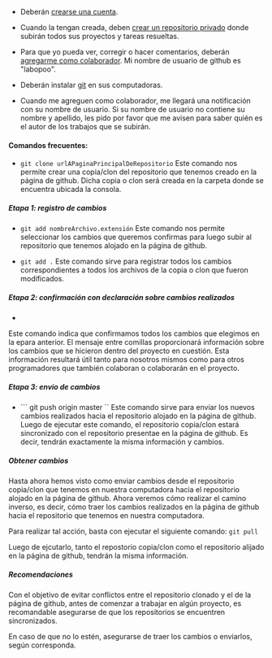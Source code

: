 * Deberán [crearse una cuenta](https://help.github.com/es/github/getting-started-with-github/signing-up-for-a-new-github-account).

* Cuando la tengan creada, deben [crear un repositorio privado](https://help.github.com/es/github/getting-started-with-github/create-a-repo) donde subirán todos sus proyectos y tareas resueltas.

* Para que yo pueda ver, corregir o hacer comentarios, deberán [agregarme como colaborador](https://help.github.com/es/github/setting-up-and-managing-your-github-user-account/inviting-collaborators-to-a-personal-repository). Mi nombre de usuario 
de github es "labopoo".

* Deberán instalar [git](https://git-scm.com/book/es/v2/Inicio---Sobre-el-Control-de-Versiones-Instalaci%C3%B3n-de-Git) en sus computadoras.

* Cuando me agreguen como colaborador, me llegará una notificación con su nombre de usuario. Si su nombre de usuario no contiene su nombre y apellido, les pido por favor que me avisen para saber quién es el autor de los trabajos que se subirán.


#### Comandos  frecuentes:

* ``` git clone urlAPaginaPrincipalDeRepositorio ```
Este comando nos permite crear una copia/clon del repositorio que tenemos creado en la página de github. Dicha copia 
o clon será creada en la carpeta donde se encuentra ubicada la consola.

##### Etapa 1: registro de cambios
* ``` git add nombreArchivo.extensión ```
Este comando nos permite seleccionar los cambios que queremos confirmas para luego subir al repositorio que tenemos
alojado en la página de github. 

* ``` git add . ```
Este comando sirve para registrar todos los cambios correspondientes a todos los archivos de la copia o clon que fueron modificados.

##### Etapa 2: confirmación con declaración sobre cambios realizados
* ``` git commit -m "mensaje declarativo sobre el cambio que se realizó"
Este comando indica que confirmamos todos los cambios que elegimos en la epara anterior.
El mensaje entre comillas proporcionará información sobre los cambios que se hicieron 
dentro del proyecto en cuestión. Esta información resultará útil tanto para nosotros mismos 
como para otros programadores que también colaboran o colaborarán en el proyecto.

##### Etapa 3: envio de cambios
* ``` git push origin master ``
Este comando sirve para enviar los nuevos cambios realizados hacia el repositorio alojado
en la página de github. Luego de ejecutar este comando, el repositorio copia/clon estará
sincronizado con el repositorio presentae en la página de github. Es decir, tendrán exactamente
la misma información y cambios.

##### Obtener cambios 

Hasta ahora hemos visto como enviar cambios desde el repositorio copia/clon que tenemos en nuestra 
computadora hacia el repositorio alojado en la página de github. Ahora veremos cómo realizar el 
camino inverso, es decir, cómo traer los cambios realizados en la página de github hacia el 
repositorio que tenemos en nuestra computadora.

Para realizar tal acción, basta con ejecutar el siguiente comando:
 ``` git pull ```

Luego de ejcutarlo, tanto el repostorio copia/clon como el repositorio alijado en la página de 
github, tendrán la misma información.

##### Recomendaciones
Con el objetivo de evitar conflictos entre el repositorio clonado y el de la página de github,
antes de comenzar a trabajar en algún proyecto, es recomandable asegurarse de que los repositorios
se encuentren sincronizados. 

En caso de que no lo estén, asegurarse de traer los cambios o enviarlos, según corresponda.

